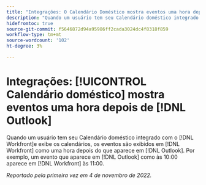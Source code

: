 ```yaml
---
title: "Integrações: O Calendário Doméstico mostra eventos uma hora depois do Outlook"
description: "Quando um usuário tem seu Calendário doméstico integrado ao Workfront e visualiza os calendários, os eventos são exibidos no Workfront como uma hora depois do que são exibidos no Outlook. Por exemplo, um evento que aparece no Outlook como às 10:00 é exibido no Workfront como às 11:00."
hidefromtoc: true
source-git-commit: f5646872d94a95986ff2cada3024dc4f8318f859
workflow-type: tm+mt
source-wordcount: '102'
ht-degree: 3%

---
```



# Integrações: [!UICONTROL Calendário doméstico] mostra eventos uma hora depois de [!DNL Outlook]

Quando um usuário tem seu Calendário doméstico integrado com o [!DNL Workfront]e exibe os calendários, os eventos são exibidos em [!DNL Workfront] como uma hora depois do que aparece em [!DNL Outlook]. Por exemplo, um evento que aparece em [!DNL Outlook] como às 10:00 aparece em [!DNL Workfront] às 11:00.

_Reportado pela primeira vez em 4 de novembro de 2022._

